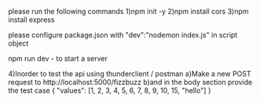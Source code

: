 please run the following commands
1)npm init -y
2)npm install cors
3)npm install express

please configure package.json with "dev":"nodemon index.js" in script object

npm run dev - to start a server

4)Inorder to test the api using thunderclient / postman
a)Make a new POST request to http://localhost:5000/fizzbuzz
b)and in the body section provide the test case
{
  "values": [1, 2, 3, 4, 5, 6, 7, 8, 9, 10, 15, "hello"]
}
